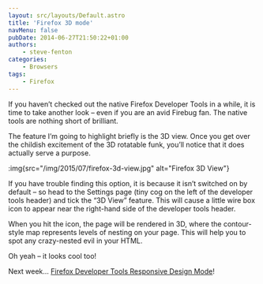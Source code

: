 ```yaml
---
layout: src/layouts/Default.astro
title: 'Firefox 3D mode'
navMenu: false
pubDate: 2014-06-27T21:50:22+01:00
authors:
    - steve-fenton
categories:
    - Browsers
tags:
    - Firefox
---
```


If you haven’t checked out the native Firefox Developer Tools in a while, it is time to take another look – even if you are an avid Firebug fan. The native tools are nothing short of brilliant.

The feature I’m going to highlight briefly is the 3D view. Once you get over the childish excitement of the 3D rotatable funk, you’ll notice that it does actually serve a purpose.

:img{src="/img/2015/07/firefox-3d-view.jpg" alt="Firefox 3D View"}

If you have trouble finding this option, it is because it isn’t switched on by default – so head to the Settings page (tiny cog on the left of the developer tools header) and tick the “3D View” feature. This will cause a little wire box icon to appear near the right-hand side of the developer tools header.

When you hit the icon, the page will be rendered in 3D, where the contour-style map represents levels of nesting on your page. This will help you to spot any crazy-nested evil in your HTML.

Oh yeah – it looks cool too!

Next week… [Firefox Developer Tools Responsive Design Mode](/blog/2014/06/firefox-responsive-mode/)!